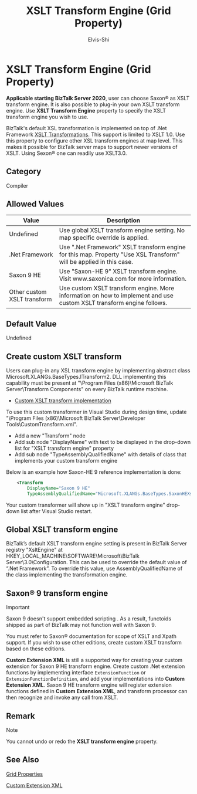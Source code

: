 ﻿---
# required metadata

title: XSLT Transform Engine (Grid Property)
description: XSLT Transform Engine (Grid Property).
author: Elvis-Shi
ms.author: elsh
manager: dougeby
ms.date: 01/06/2029
ms.topic: conceptual
ms.prod: biztalk-server
# optional metadata

#ROBOTS:

ms.reviewer: 
ms.suite:
ms.tgt_pltfrm:
ms.assetid: 
ms.custom: biztalk-2020
---

# XSLT Transform Engine (Grid Property)

**Applicable starting BizTalk Server 2020**, user can choose Saxon:registered: as XSLT transform engine. It is also possible to plug-in your own XSLT transform engine. Use **XSLT Transform Engine** property to specify the XSLT transform engine you wish to use.

BizTalk's default XSL transformation is implemented on top of .Net Framework [XSLT Transformations](https://docs.microsoft.com/en-us/dotnet/standard/data/xml/xslt-transformations). This support is limited to XSLT 1.0. Use this property to configure other XSL transform engines at map level. This makes it possible for BizTalk server maps to support newer versions of XSLT. Using Sexon:registered: one can readily use XSLT3.0.

## Category

Compiler

## Allowed Values

<table>
<thead>
<tr class="header">
<th>Value</th>
<th>Description</th>
</tr>
</thead>
<tbody>
<tr class="odd">
<td>Undefined</td>
<td>Use global XSLT transform engine setting. No map specific override is applied.</td>
</tr>
<tr class="even">
<td>.Net Framework</td>
<td>Use ".Net Framework" XSLT transform engine for this map. Property "Use XSL Transform" will be applied in this case.</td>
</tr>
<tr class="odd">
<td>Saxon 9 HE</td>
<td>Use "Saxon-HE 9" XSLT transform engine. Visit www.saxonica.com for more information. </td>
</tr>
<tr class="odd">
<td>Other custom XSLT transform</td>
<td>Use custom XSLT transform engine. More information on how to implement and use custom XSLT transform engine follows. </td>
</tr>
</tbody>
</table>


## Default Value

Undefined

## Create custom XSLT transform

Users can plug-in any XSL transform engine by implementing abstract class Microsoft.XLANGs.BaseTypes.ITransform2. DLL implementing this capability must be present at "\Program Files (x86)\Microsoft BizTalk Server\Transform Components\" on every BizTalk runtime machine. 

- [Custom XSLT transform implementation](xslt-custom-transform-implementation.md)

To use this custom transformer in Visual Studio during design time, update "\Program Files (x86)\Microsoft BizTalk Server\Developer Tools\CustomTransform.xml".
- Add a new "Transform" node 
- Add sub node "DisplayName" with text to be displayed in the drop-down list for "XSLT transform engine" property
- Add sub node "TypeAssemblyQualifiedName" with details of class that implements your custom transform engine

Below is an example how Saxon-HE 9 reference implementation is done:

```xml
	<Transform 
		DisplayName="Saxon 9 HE"
		TypeAssemblyQualifiedName="Microsoft.XLANGs.BaseTypes.SaxonHEXsltTransform, Microsoft.XLANGs.BaseTypes, Version=3.0.1.0, Culture=neutral, PublicKeyToken=31bf3856ad364e35"/>
 ```

Your custom transformer will show up in "XSLT transform engine" drop-down list after Visual Studio restart.

## Global XSLT transform engine

BizTalk’s default XSLT transform engine setting is present in BizTalk Server registry "XsltEngine" at HKEY_LOCAL_MACHINE\SOFTWARE\Microsoft\BizTalk Server\3.0\Configuration.  This can be used to override the default value of “.Net Framework”. To override this value, use AssemblyQualifiedName of the class implementing the transformation engine.

## Saxon:registered: 9 transform engine
>[!IMPORTANT]
>Saxon 9 doesn't support embedded scripting . As a result, functoids shipped as part of BizTalk may not function well with Saxon 9. 

You must refer to Saxon:registered: documentation for scope of XSLT and Xpath support. If you wish to use other editions, create custom XSLT transform based on these editions. 

**Custom Extension XML** is still a supported way for creating your custom extension for Saxon 9 HE transform engine. Create custom .Net extension functions by implementing interface `ExtensionFunction` or `ExtensionFunctionDefinition`, and add your implementations into **Custom Extension XML**.  Saxon 9 HE transform engine will register extension functions defined in **Custom Extension XML**, and transform processor can then recognize and invoke any call from XSLT.



## Remark

> [!NOTE]
> <P>You cannot undo or redo the <STRONG>XSLT transform engine</STRONG> property.</P>



## See Also

[Grid Properties](grid-properties.md)

[Custom Extension XML](custom-extension-xml-grid-property.md)


